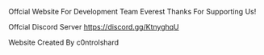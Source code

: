 Offcial Website For Development Team Everest
Thanks For Supporting Us!

Offcial Discord Server
https://discord.gg/KtnyghqU

Website Created By c0ntrolshard

